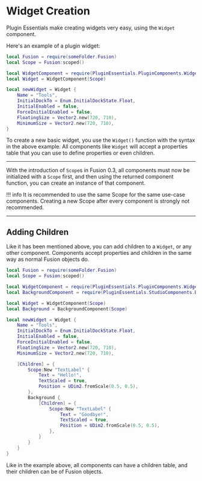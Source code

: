 # Widget Creation

Plugin Essentials make creating widgets very easy, using the `Widget` component.

Here's an example of a plugin widget:

```lua
local Fusion = require(someFolder.Fusion)
local Scope = Fusion:scoped()

local WidgetComponent = require(PluginEssentials.PluginComponents.Widget)
local Widget = WidgetComponent(Scope)

local newWidget = Widget {
	Name = "Tools",
	InitialDockTo = Enum.InitialDockState.Float,
	InitialEnabled = false,
	ForceInitialEnabled = false,
	FloatingSize = Vector2.new(720, 710),
	MinimumSize = Vector2.new(720, 710),
}
```

To create a new basic widget, you use the `Widget()` function with the syntax in the above example. All components like `Widget` will accept a properties table that you can use to define properties or even children.

-----

With the introduction of `Scope`s in Fusion 0.3, all components must now be initialized with a `Scope` first, and then using the returned component function, you can create an instance of that component.

!!! info
    It is recommended to use the same Scope for the same use-case components. Creating a new Scope after every component is strongly not recommended.

-----


## Adding Children

Like it has been mentioned above, you can add children to a `Widget`, or any other component. Components accept properties and children in the same way as normal Fusion objects do.

```lua
local Fusion = require(someFolder.Fusion)
local Scope = Fusion:scoped()

local WidgetComponent = require(PluginEssentials.PluginComponents.Widget)
local BackgroundComponent = require(PluginEssentials.StudioComponents.Background)

local Widget = WidgetComponent(Scope)
local Background = BackgroundComponent(Scope)

local newWidget = Widget {
	Name = "Tools",
	InitialDockTo = Enum.InitialDockState.Float,
	InitialEnabled = false,
	ForceInitialEnabled = false,
	FloatingSize = Vector2.new(720, 710),
	MinimumSize = Vector2.new(720, 710),

    [Children] = {
        Scope:New "TextLabel" {
            Text = "Hello!",
            TextScaled = true,
            Position = UDim2.fromScale(0.5, 0.5),
        },
        Background {
            [Children] = {
                Scope:New "TextLabel" {
                    Text = "Goodbye!",
                    TextScaled = true,
                    Position = UDim2.fromScale(0.5, 0.5),
                },
            }
        }
    }
}
```

Like in the example above, all components can have a children table, and their children can be of Fusion objects.

